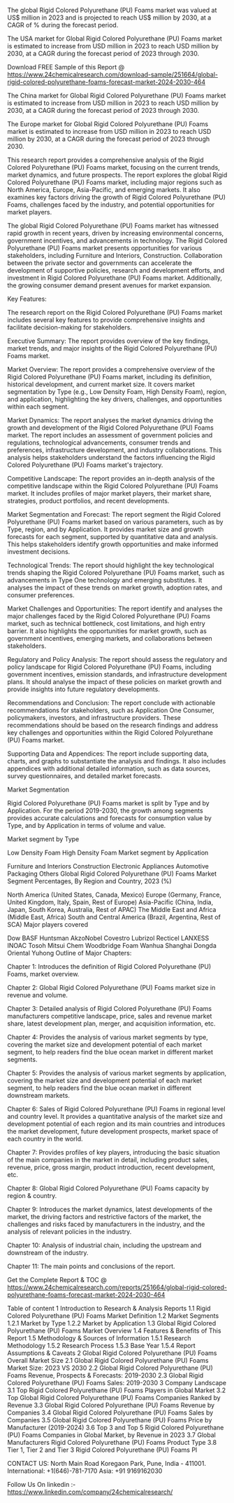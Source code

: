 The global Rigid Colored Polyurethane (PU) Foams market was valued at US$ million in 2023 and is projected to reach US$ million by 2030, at a CAGR of % during the forecast period.

The USA market for Global Rigid Colored Polyurethane (PU) Foams market is estimated to increase from USD million in 2023 to reach USD million by 2030, at a CAGR during the forecast period of 2023 through 2030.

Download FREE Sample of this Report @ https://www.24chemicalresearch.com/download-sample/251664/global-rigid-colored-polyurethane-foams-forecast-market-2024-2030-464

The China market for Global Rigid Colored Polyurethane (PU) Foams market is estimated to increase from USD million in 2023 to reach USD million by 2030, at a CAGR during the forecast period of 2023 through 2030.

The Europe market for Global Rigid Colored Polyurethane (PU) Foams market is estimated to increase from USD million in 2023 to reach USD million by 2030, at a CAGR during the forecast period of 2023 through 2030.

This research report provides a comprehensive analysis of the Rigid Colored Polyurethane (PU) Foams market, focusing on the current trends, market dynamics, and future prospects. The report explores the global Rigid Colored Polyurethane (PU) Foams market, including major regions such as North America, Europe, Asia-Pacific, and emerging markets. It also examines key factors driving the growth of Rigid Colored Polyurethane (PU) Foams, challenges faced by the industry, and potential opportunities for market players.

The global Rigid Colored Polyurethane (PU) Foams market has witnessed rapid growth in recent years, driven by increasing environmental concerns, government incentives, and advancements in technology. The Rigid Colored Polyurethane (PU) Foams market presents opportunities for various stakeholders, including Furniture and Interiors, Construction. Collaboration between the private sector and governments can accelerate the development of supportive policies, research and development efforts, and investment in Rigid Colored Polyurethane (PU) Foams market. Additionally, the growing consumer demand present avenues for market expansion.

Key Features:

The research report on the Rigid Colored Polyurethane (PU) Foams market includes several key features to provide comprehensive insights and facilitate decision-making for stakeholders.

Executive Summary: The report provides overview of the key findings, market trends, and major insights of the Rigid Colored Polyurethane (PU) Foams market.

Market Overview: The report provides a comprehensive overview of the Rigid Colored Polyurethane (PU) Foams market, including its definition, historical development, and current market size. It covers market segmentation by Type (e.g., Low Density Foam, High Density Foam), region, and application, highlighting the key drivers, challenges, and opportunities within each segment.

Market Dynamics: The report analyses the market dynamics driving the growth and development of the Rigid Colored Polyurethane (PU) Foams market. The report includes an assessment of government policies and regulations, technological advancements, consumer trends and preferences, infrastructure development, and industry collaborations. This analysis helps stakeholders understand the factors influencing the Rigid Colored Polyurethane (PU) Foams market's trajectory.

Competitive Landscape: The report provides an in-depth analysis of the competitive landscape within the Rigid Colored Polyurethane (PU) Foams market. It includes profiles of major market players, their market share, strategies, product portfolios, and recent developments.

Market Segmentation and Forecast: The report segment the Rigid Colored Polyurethane (PU) Foams market based on various parameters, such as by Type, region, and by Application. It provides market size and growth forecasts for each segment, supported by quantitative data and analysis. This helps stakeholders identify growth opportunities and make informed investment decisions.

Technological Trends: The report should highlight the key technological trends shaping the Rigid Colored Polyurethane (PU) Foams market, such as advancements in Type One technology and emerging substitutes. It analyses the impact of these trends on market growth, adoption rates, and consumer preferences.

Market Challenges and Opportunities: The report identify and analyses the major challenges faced by the Rigid Colored Polyurethane (PU) Foams market, such as technical bottleneck, cost limitations, and high entry barrier. It also highlights the opportunities for market growth, such as government incentives, emerging markets, and collaborations between stakeholders.

Regulatory and Policy Analysis: The report should assess the regulatory and policy landscape for Rigid Colored Polyurethane (PU) Foams, including government incentives, emission standards, and infrastructure development plans. It should analyse the impact of these policies on market growth and provide insights into future regulatory developments.

Recommendations and Conclusion: The report conclude with actionable recommendations for stakeholders, such as Application One Consumer, policymakers, investors, and infrastructure providers. These recommendations should be based on the research findings and address key challenges and opportunities within the Rigid Colored Polyurethane (PU) Foams market.

Supporting Data and Appendices: The report include supporting data, charts, and graphs to substantiate the analysis and findings. It also includes appendices with additional detailed information, such as data sources, survey questionnaires, and detailed market forecasts.

Market Segmentation

Rigid Colored Polyurethane (PU) Foams market is split by Type and by Application. For the period 2019-2030, the growth among segments provides accurate calculations and forecasts for consumption value by Type, and by Application in terms of volume and value.

Market segment by Type

Low Density Foam
High Density Foam
Market segment by Application

Furniture and Interiors
Construction
Electronic Appliances
Automotive
Packaging
Others
Global Rigid Colored Polyurethane (PU) Foams Market Segment Percentages, By Region and Country, 2023 (%)

North America (United States, Canada, Mexico)
Europe (Germany, France, United Kingdom, Italy, Spain, Rest of Europe)
Asia-Pacific (China, India, Japan, South Korea, Australia, Rest of APAC)
The Middle East and Africa (Middle East, Africa)
South and Central America (Brazil, Argentina, Rest of SCA)
Major players covered

Dow
BASF
Huntsman
AkzoNobel
Covestro
Lubrizol
Recticel
LANXESS
INOAC
Tosoh
Mitsui Chem
Woodbridge Foam
Wanhua
Shanghai Dongda
Oriental Yuhong
Outline of Major Chapters:

Chapter 1: Introduces the definition of Rigid Colored Polyurethane (PU) Foams, market overview.

Chapter 2: Global Rigid Colored Polyurethane (PU) Foams market size in revenue and volume.

Chapter 3: Detailed analysis of Rigid Colored Polyurethane (PU) Foams manufacturers competitive landscape, price, sales and revenue market share, latest development plan, merger, and acquisition information, etc.

Chapter 4: Provides the analysis of various market segments by type, covering the market size and development potential of each market segment, to help readers find the blue ocean market in different market segments.

Chapter 5: Provides the analysis of various market segments by application, covering the market size and development potential of each market segment, to help readers find the blue ocean market in different downstream markets.

Chapter 6: Sales of Rigid Colored Polyurethane (PU) Foams in regional level and country level. It provides a quantitative analysis of the market size and development potential of each region and its main countries and introduces the market development, future development prospects, market space of each country in the world.

Chapter 7: Provides profiles of key players, introducing the basic situation of the main companies in the market in detail, including product sales, revenue, price, gross margin, product introduction, recent development, etc.

Chapter 8: Global Rigid Colored Polyurethane (PU) Foams capacity by region & country.

Chapter 9: Introduces the market dynamics, latest developments of the market, the driving factors and restrictive factors of the market, the challenges and risks faced by manufacturers in the industry, and the analysis of relevant policies in the industry.

Chapter 10: Analysis of industrial chain, including the upstream and downstream of the industry.

Chapter 11: The main points and conclusions of the report.

Get the Complete Report & TOC @ https://www.24chemicalresearch.com/reports/251664/global-rigid-colored-polyurethane-foams-forecast-market-2024-2030-464

Table of content
1 Introduction to Research & Analysis Reports
1.1 Rigid Colored Polyurethane (PU) Foams Market Definition
1.2 Market Segments
1.2.1 Market by Type
1.2.2 Market by Application
1.3 Global Rigid Colored Polyurethane (PU) Foams Market Overview
1.4 Features & Benefits of This Report
1.5 Methodology & Sources of Information
1.5.1 Research Methodology
1.5.2 Research Process
1.5.3 Base Year
1.5.4 Report Assumptions & Caveats
2 Global Rigid Colored Polyurethane (PU) Foams Overall Market Size
2.1 Global Rigid Colored Polyurethane (PU) Foams Market Size: 2023 VS 2030
2.2 Global Rigid Colored Polyurethane (PU) Foams Revenue, Prospects & Forecasts: 2019-2030
2.3 Global Rigid Colored Polyurethane (PU) Foams Sales: 2019-2030
3 Company Landscape
3.1 Top Rigid Colored Polyurethane (PU) Foams Players in Global Market
3.2 Top Global Rigid Colored Polyurethane (PU) Foams Companies Ranked by Revenue
3.3 Global Rigid Colored Polyurethane (PU) Foams Revenue by Companies
3.4 Global Rigid Colored Polyurethane (PU) Foams Sales by Companies
3.5 Global Rigid Colored Polyurethane (PU) Foams Price by Manufacturer (2019-2024)
3.6 Top 3 and Top 5 Rigid Colored Polyurethane (PU) Foams Companies in Global Market, by Revenue in 2023
3.7 Global Manufacturers Rigid Colored Polyurethane (PU) Foams Product Type
3.8 Tier 1, Tier 2 and Tier 3 Rigid Colored Polyurethane (PU) Foams Pl

CONTACT US:
North Main Road Koregaon Park, Pune, India - 411001.
International: +1(646)-781-7170
Asia: +91 9169162030

Follow Us On linkedin :- https://www.linkedin.com/company/24chemicalresearch/
